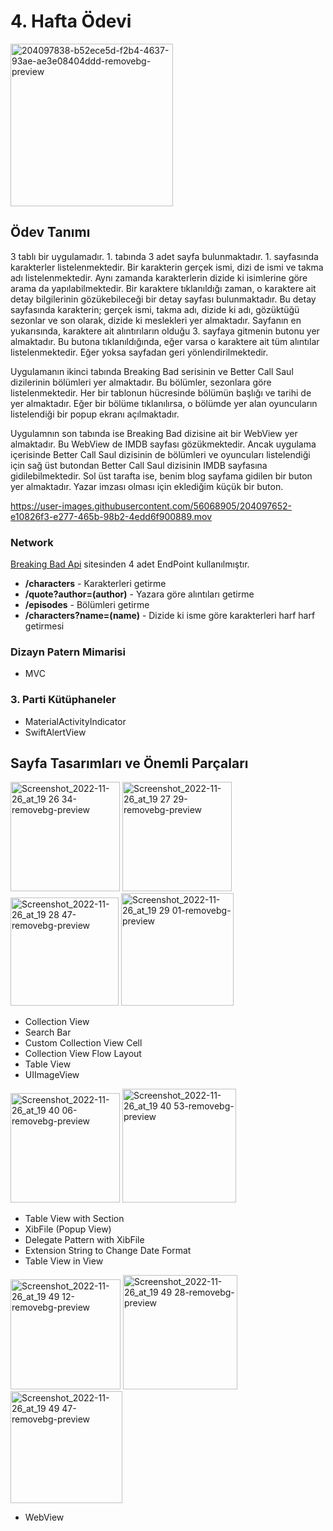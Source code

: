 # 4. Hafta Ödevi

<img width="260" alt="204097838-b52ece5d-f2b4-4637-93ae-ae3e08404ddd-removebg-preview" src="https://user-images.githubusercontent.com/56068905/204100123-0155e105-8e80-411f-ae0f-8d1162b5737c.png">


## Ödev Tanımı

3 tablı bir uygulamadır. 1. tabında 3 adet sayfa bulunmaktadır. 1. sayfasında karakterler listelenmektedir. Bir karakterin gerçek ismi, dizi de ismi ve takma adı listelenmektedir. Aynı zamanda karakterlerin dizide ki isimlerine göre arama da yapılabilmektedir. Bir karaktere tıklanıldığı zaman, o karaktere ait detay bilgilerinin gözükebileceği bir detay sayfası bulunmaktadır. Bu detay sayfasında karakterin; gerçek ismi, takma adı, dizide ki adı, gözüktüğü sezonlar ve son olarak, dizide ki meslekleri yer almaktadır. Sayfanın en yukarısında, karaktere ait alıntırıların olduğu 3. sayfaya gitmenin butonu yer almaktadır. Bu butona tıklanıldığında, eğer varsa o karaktere ait tüm alıntılar listelenmektedir. Eğer yoksa sayfadan geri yönlendirilmektedir.
      
Uygulamanın ikinci tabında Breaking Bad serisinin ve Better Call Saul dizilerinin bölümleri yer almaktadır. Bu bölümler, sezonlara göre listelenmektedir. Her bir tablonun hücresinde bölümün başlığı ve tarihi de yer almaktadır. Eğer bir bölüme tıklanılırsa, o bölümde yer alan oyuncuların listelendiği bir popup ekranı açılmaktadır.
      
Uygulamnın son tabında ise Breaking Bad dizisine ait bir WebView yer almaktadır. Bu WebView de IMDB sayfası gözükmektedir. Ancak uygulama içerisinde Better Call Saul dizisinin de bölümleri ve oyuncuları listelendiği için sağ üst butondan Better Call Saul dizisinin IMDB sayfasına gidilebilmektedir. Sol üst tarafta ise, benim blog sayfama gidilen bir buton yer almaktadır. Yazar imzası olması için eklediğim küçük bir buton.

https://user-images.githubusercontent.com/56068905/204097652-e10826f3-e277-465b-98b2-4edd6f900889.mov

### Network

[Breaking Bad Api](https://breakingbadapi.com/) sitesinden 4 adet EndPoint kullanılmıştır.

* **/characters** - Karakterleri getirme
* **/quote?author=\(author)** - Yazara göre alıntıları getirme
* **/episodes** - Bölümleri getirme
* **/characters?name=\(name)** - Dizide ki isme göre karakterleri harf harf getirmesi
       
### Dizayn Patern Mimarisi

* MVC

### 3. Parti Kütüphaneler

* MaterialActivityIndicator
* SwiftAlertView
       
## Sayfa Tasarımları ve Önemli Parçaları

<img width="175" alt="Screenshot_2022-11-26_at_19 26 34-removebg-preview" src="https://user-images.githubusercontent.com/56068905/204099006-5faab988-59ca-4590-8656-c27b0897a03e.png"> <img width="175" alt="Screenshot_2022-11-26_at_19 27 29-removebg-preview" src="https://user-images.githubusercontent.com/56068905/204099010-255ce1b3-66f7-41ad-80d9-fa1112227f52.png"> <img width="173" alt="Screenshot_2022-11-26_at_19 28 47-removebg-preview" src="https://user-images.githubusercontent.com/56068905/204099013-1d4928eb-3505-439f-a3fd-e7ec52596a4e.png"> <img width="180" alt="Screenshot_2022-11-26_at_19 29 01-removebg-preview" src="https://user-images.githubusercontent.com/56068905/204099019-92032e4d-9b03-4ac6-8822-0edb1bf1cb89.png">

* Collection View
* Search Bar
* Custom Collection View Cell
* Collection View Flow Layout
* Table View
* UIImageView

<img width="175" alt="Screenshot_2022-11-26_at_19 40 06-removebg-preview" src="https://user-images.githubusercontent.com/56068905/204099440-2d439182-b38f-4076-b3df-d0af6144bf42.png"> <img width="182" alt="Screenshot_2022-11-26_at_19 40 53-removebg-preview" src="https://user-images.githubusercontent.com/56068905/204099443-acc73111-f102-4206-92af-9188eb6f0aa4.png">

* Table View with Section
* XibFile (Popup View)
* Delegate Pattern with XibFile
* Extension String to Change Date Format
* Table View in View

<img width="176" alt="Screenshot_2022-11-26_at_19 49 12-removebg-preview" src="https://user-images.githubusercontent.com/56068905/204099855-b14b783d-910c-4506-be55-3ae7e7e1b396.png"> <img width="183" alt="Screenshot_2022-11-26_at_19 49 28-removebg-preview" src="https://user-images.githubusercontent.com/56068905/204099859-2ceb614f-86c7-4cc4-b465-62fcd30adda2.png"> <img width="179" alt="Screenshot_2022-11-26_at_19 49 47-removebg-preview" src="https://user-images.githubusercontent.com/56068905/204099862-52edd791-9342-48a9-a73a-19ec41bf5c18.png">

* WebView 




